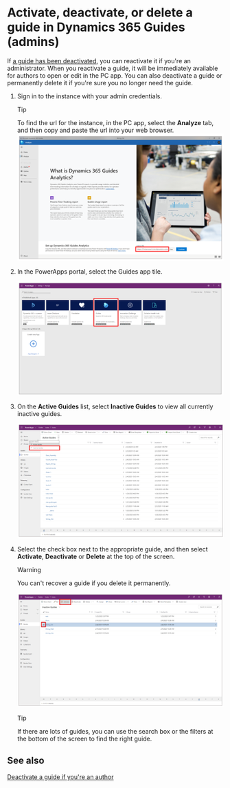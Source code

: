 
# Activate, deactivate, or delete a guide in Dynamics 365 Guides (admins)

If [a guide has been deactivated](pc-app-deactivate-guide.md), you can reactivate it if you're an administrator. When you reactivate a guide, it will be immediately available for authors to open or edit in the PC app. You can also deactivate a guide or permanently delete it if you're sure you no longer need the guide.

1. Sign in to the instance with your admin credentials.

    >[!TIP] 
    >To find the url for the instance, in the PC app, select the **Analyze** tab, and then copy and paste the url into your web browser.<br>![Instance URL](media/instance-url.PNG "Instance URL")

2. In the PowerApps portal, select the Guides app tile. 

     ![Guides app tile](media/guides-app-tile.PNG "Guides app tile")
     
3. On the **Active Guides** list, select **Inactive Guides** to view all currently inactive guides.

    ![Active Guides list](media/active-guides-list.PNG "Active Guides list")
 
4. Select the check box next to the appropriate guide, and then select **Activate**, **Deactivate** or **Delete** at the top of the screen.

    >[!WARNING]
    >You can't recover a guide if you delete it permanently.

    ![Activate, Deactivate, and Delete commands](media/activate-deactivate-delete.PNG "Activate, Deactivate, and Delete commands")

    >[!TIP]
    >If there are lots of guides, you can use the search box or the filters at the bottom of the screen to find the right guide.
    
## See also

[Deactivate a guide if you're an author](pc-app-deactivate-guide.md)
    
 


 
 
